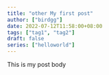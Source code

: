 ```yaml
---
title: "other My first post"
author: ["birdgg"]
date: 2022-07-12T11:58:00+08:00
tags: ["tag1", "tag2"]
draft: false
series: ["helloworld"]
---
```


This is my post body

